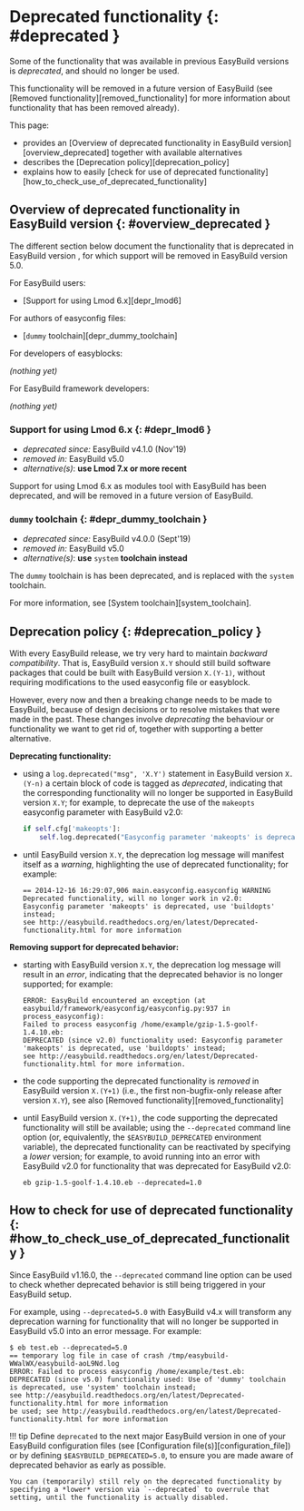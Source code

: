 # Deprecated functionality {: #deprecated }

Some of the functionality that was available in previous EasyBuild
versions is *deprecated*, and should no longer be used.

This functionality will be removed in a future version of EasyBuild (see
[Removed functionality][removed_functionality] for more
information about functionality that has been removed already).

This page:

- provides an
    [Overview of deprecated functionality in EasyBuild version][overview_deprecated] together with available alternatives
- describes the
    [Deprecation policy][deprecation_policy]
- explains how to easily
    [check for use of deprecated functionality][how_to_check_use_of_deprecated_functionality]

## Overview of deprecated functionality in EasyBuild version {: #overview_deprecated }

The different section below document the functionality that is
deprecated in EasyBuild version , for which support will be removed in
EasyBuild version 5.0.

For EasyBuild users:

- [Support for using Lmod 6.x][depr_lmod6]

For authors of easyconfig files:

- [`dummy` toolchain][depr_dummy_toolchain]

For developers of easyblocks:

*(nothing yet)*

For EasyBuild framework developers:

*(nothing yet)*

### Support for using Lmod 6.x {: #depr_lmod6 }

- *deprecated since:* EasyBuild v4.1.0 (Nov'19)
- *removed in:* EasyBuild v5.0
- *alternative(s)*: **use Lmod 7.x or more recent**

Support for using Lmod 6.x as modules tool with EasyBuild has been
deprecated, and will be removed in a future version of EasyBuild.

### `dummy` toolchain {: #depr_dummy_toolchain }

- *deprecated since:* EasyBuild v4.0.0 (Sept'19)
- *removed in:* EasyBuild v5.0
- *alternative(s)*: **use** `system` **toolchain instead**

The `dummy` toolchain is has been deprecated, and is replaced with the
`system` toolchain.

For more information, see [System toolchain][system_toolchain].

## Deprecation policy {: #deprecation_policy }

With every EasyBuild release, we try very hard to maintain *backward
compatibility*. That is, EasyBuild version `X.Y` should still build
software packages that could be built with EasyBuild version `X.(Y-1)`,
without requiring modifications to the used easyconfig file or
easyblock.

However, every now and then a breaking change needs to be made to
EasyBuild, because of design decisions or to resolve mistakes that were
made in the past. These changes involve *deprecating* the behaviour or
functionality we want to get rid of, together with supporting a better
alternative.

**Deprecating functionality:**

- using a `log.deprecated("msg", 'X.Y')` statement in EasyBuild
    version `X.(Y-n)` a certain block of code is tagged as *deprecated*,
    indicating that the corresponding functionality will no longer be
    supported in EasyBuild version `X.Y`; for example, to deprecate the
    use of the `makeopts` easyconfig parameter with EasyBuild v2.0:

    ``` python
    if self.cfg['makeopts']:
        self.log.deprecated("Easyconfig parameter 'makeopts' is deprecated, use 'buildopts' instead", '2.0')
    ```

- until EasyBuild version `X.Y`, the deprecation log message will
    manifest itself as a *warning*, highlighting the use of deprecated
    functionality; for example:

    ``` console
    == 2014-12-16 16:29:07,906 main.easyconfig.easyconfig WARNING Deprecated functionality, will no longer work in v2.0:
    Easyconfig parameter 'makeopts' is deprecated, use 'buildopts' instead;
    see http://easybuild.readthedocs.org/en/latest/Deprecated-functionality.html for more information
    ```

**Removing support for deprecated behavior:**

- starting with EasyBuild version `X.Y`, the deprecation log message
    will result in an *error*, indicating that the deprecated behavior
    is no longer supported; for example:

    ``` console
    ERROR: EasyBuild encountered an exception (at easybuild/framework/easyconfig/easyconfig.py:937 in process_easyconfig):
    Failed to process easyconfig /home/example/gzip-1.5-goolf-1.4.10.eb:
    DEPRECATED (since v2.0) functionality used: Easyconfig parameter 'makeopts' is deprecated, use 'buildopts' instead;
    see http://easybuild.readthedocs.org/en/latest/Deprecated-functionality.html for more information.
    ```

- the code supporting the deprecated functionality is *removed* in
    EasyBuild version `X.(Y+1)` (i.e., the first non-bugfix-only release
    after version `X.Y`), see also
    [Removed functionality][removed_functionality]

- until EasyBuild version `X.(Y+1)`, the code supporting the
    deprecated functionality will still be available; using the
    `--deprecated` command line option (or, equivalently, the
    `$EASYBUILD_DEPRECATED` environment variable), the deprecated
    functionality can be reactivated by specifying a *lower* version;
    for example, to avoid running into an error with EasyBuild v2.0 for
    functionality that was deprecated for EasyBuild v2.0:

    ``` shell
    eb gzip-1.5-goolf-1.4.10.eb --deprecated=1.0
    ```

## How to check for use of deprecated functionality {: #how_to_check_use_of_deprecated_functionality }

Since EasyBuild v1.16.0, the `--deprecated` command line option can be
used to check whether deprecated behavior is still being triggered in
your EasyBuild setup.

For example, using `--deprecated=5.0` with EasyBuild v4.x will transform
any deprecation warning for functionality that will no longer be
supported in EasyBuild v5.0 into an error message. For example:

``` console
$ eb test.eb --deprecated=5.0
== temporary log file in case of crash /tmp/easybuild-WWalWX/easybuild-aoL9Nd.log
ERROR: Failed to process easyconfig /home/example/test.eb:
DEPRECATED (since v5.0) functionality used: Use of 'dummy' toolchain is deprecated, use 'system' toolchain instead;
see http://easybuild.readthedocs.org/en/latest/Deprecated-functionality.html for more information
be used; see http://easybuild.readthedocs.org/en/latest/Deprecated-functionality.html for more information
```

!!! tip
    Define `deprecated` to the next major EasyBuild version in one of your EasyBuild configuration files
    (see [Configuration file(s)][configuration_file]) or by
    defining `$EASYBUILD_DEPRECATED=5.0`, to ensure you are made aware
    of deprecated behavior as early as possible.

    You can (temporarily) still rely on the deprecated functionality by
    specifying a *lower* version via `--deprecated` to overrule that
    setting, until the functionality is actually disabled.
